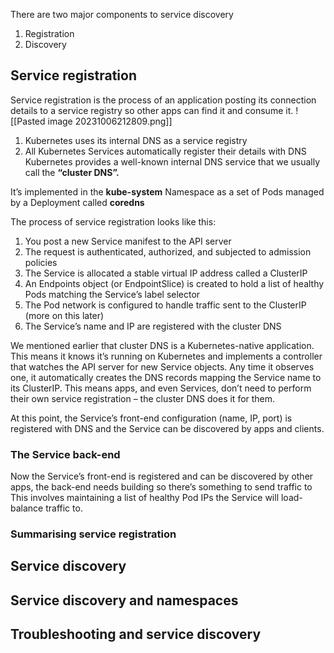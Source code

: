 There are two major components to service discovery
1. Registration
2. Discovery
## Service registration
Service registration is the process of an application posting its connection details to a service registry so other
apps can find it and consume it.
![[Pasted image 20231006212809.png]]

1. Kubernetes uses its internal DNS as a service registry
2. All Kubernetes Services automatically register their details with DNS
Kubernetes provides a well-known internal DNS service that we usually call the **“cluster DNS”.**

It’s implemented in the **kube-system**
Namespace as a set of Pods managed by a Deployment called **coredns**

The process of service registration looks like this:
1. You post a new Service manifest to the API server
2. The request is authenticated, authorized, and subjected to admission policies
3. The Service is allocated a stable virtual IP address called a ClusterIP
4. An Endpoints object (or EndpointSlice) is created to hold a list of healthy Pods matching the Service’s
label selector
5. The Pod network is configured to handle traffic sent to the ClusterIP (more on this later)
6. The Service’s name and IP are registered with the cluster DNS

We mentioned earlier that cluster DNS is a Kubernetes-native application. This means it knows it’s running on
Kubernetes and implements a controller that watches the API server for new Service objects.
Any time it observes
one, it automatically creates the DNS records mapping the Service name to its ClusterIP. This means apps, and
even Services, don’t need to perform their own service registration – the cluster DNS does it for them.

At this point, the Service’s front-end configuration (name, IP, port) is registered with DNS and the Service can
be discovered by apps and clients.
### The Service back-end
Now the Service’s front-end is registered and can be discovered by other apps, the back-end needs building so there’s something to send traffic to
This involves maintaining a list of healthy Pod IPs the Service will load-
balance traffic to.
### Summarising service registration

## Service discovery
## Service discovery and namespaces
## Troubleshooting and service discovery